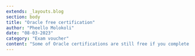 ```yaml
---
extends: _layouts.blog
section: body
title: "Oracle free certification"
author: "Pheello Molokoli"
date: "08-03-2023"
category: "Exam voucher"
content: "Some of Oracle certifications are still free if you complete thr training. See this link to get certified."
---
```





